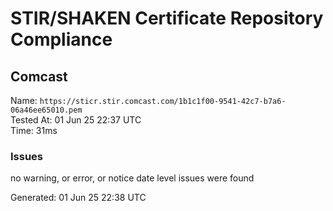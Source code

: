 # STIR/SHAKEN Certificate Repository Compliance

## Comcast

Name: `https://sticr.stir.comcast.com/1b1c1f00-9541-42c7-b7a6-06a46ee65010.pem`\
Tested At: 01 Jun 25 22:37 UTC\
Time: 31ms

### Issues

no warning, or error, or notice date level issues were found

Generated: 01 Jun 25 22:38 UTC
